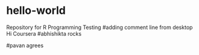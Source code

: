 # hello-world
Repository for R Programming
Testing
#adding comment line from desktop
Hi Coursera
#abhishikta rocks

#pavan agrees
